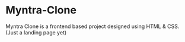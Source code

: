 # Myntra-Clone
Myntra Clone is a frontend based project designed using HTML &amp; CSS. (Just a landing page yet)
